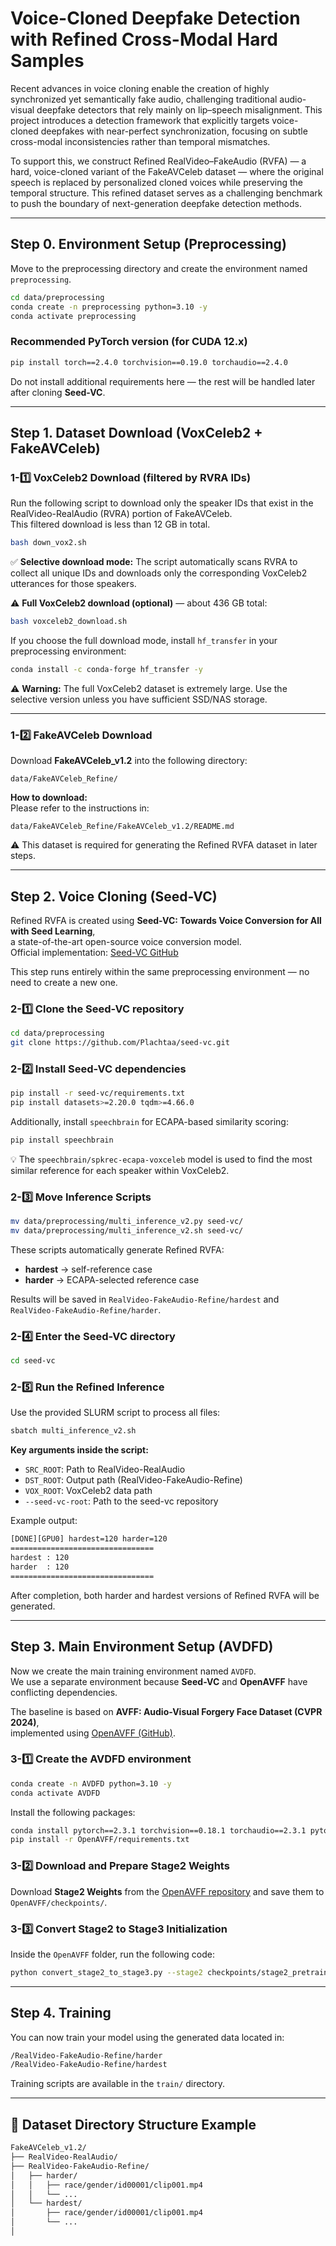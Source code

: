 # Voice-Cloned Deepfake Detection with Refined Cross-Modal Hard Samples

Recent advances in voice cloning enable the creation of highly synchronized yet semantically fake audio, challenging traditional audio-visual deepfake detectors that rely mainly on lip–speech misalignment.
This project introduces a detection framework that explicitly targets voice-cloned deepfakes with near-perfect synchronization, focusing on subtle cross-modal inconsistencies rather than temporal mismatches.

To support this, we construct Refined RealVideo–FakeAudio (RVFA) — a hard, voice-cloned variant of the FakeAVCeleb dataset — where the original speech is replaced by personalized cloned voices while preserving the temporal structure.
This refined dataset serves as a challenging benchmark to push the boundary of next-generation deepfake detection methods.

---

## Step 0. Environment Setup (Preprocessing)

Move to the preprocessing directory and create the environment named `preprocessing`.

```bash
cd data/preprocessing
conda create -n preprocessing python=3.10 -y
conda activate preprocessing
```

### Recommended PyTorch version (for CUDA 12.x)

```bash
pip install torch==2.4.0 torchvision==0.19.0 torchaudio==2.4.0
```

Do not install additional requirements here — the rest will be handled later after cloning **Seed-VC**.

---

## Step 1. Dataset Download (VoxCeleb2 + FakeAVCeleb)

### 1-1️⃣ VoxCeleb2 Download (filtered by RVRA IDs)

Run the following script to download only the speaker IDs that exist in the RealVideo-RealAudio (RVRA) portion of FakeAVCeleb.  
This filtered download is less than 12 GB in total.

```bash
bash down_vox2.sh
```

✅ **Selective download mode:** The script automatically scans RVRA to collect all unique IDs and downloads only the corresponding VoxCeleb2 utterances for those speakers.

⚠️ **Full VoxCeleb2 download (optional)** — about 436 GB total:

```bash
bash voxceleb2_download.sh
```

If you choose the full download mode, install `hf_transfer` in your preprocessing environment:

```bash
conda install -c conda-forge hf_transfer -y
```

⚠️ **Warning:** The full VoxCeleb2 dataset is extremely large. Use the selective version unless you have sufficient SSD/NAS storage.

---

### 1-2️⃣ FakeAVCeleb Download

Download **FakeAVCeleb_v1.2** into the following directory:

```
data/FakeAVCeleb_Refine/
```

**How to download:**  
Please refer to the instructions in:
```
data/FakeAVCeleb_Refine/FakeAVCeleb_v1.2/README.md
```

⚠️ This dataset is required for generating the Refined RVFA dataset in later steps.

---

## Step 2. Voice Cloning (Seed-VC)

Refined RVFA is created using **Seed-VC: Towards Voice Conversion for All with Seed Learning**,  
a state-of-the-art open-source voice conversion model.  
Official implementation: [Seed-VC GitHub](https://github.com/Plachtaa/seed-vc)

This step runs entirely within the same preprocessing environment — no need to create a new one.

### 2-1️⃣ Clone the Seed-VC repository

```bash
cd data/preprocessing
git clone https://github.com/Plachtaa/seed-vc.git
```

### 2-2️⃣ Install Seed-VC dependencies

```bash
pip install -r seed-vc/requirements.txt
pip install datasets>=2.20.0 tqdm>=4.66.0
```

Additionally, install `speechbrain` for ECAPA-based similarity scoring:

```bash
pip install speechbrain
```

💡 The `speechbrain/spkrec-ecapa-voxceleb` model is used to find the most similar reference for each speaker within VoxCeleb2.

### 2-3️⃣ Move Inference Scripts

```bash
mv data/preprocessing/multi_inference_v2.py seed-vc/
mv data/preprocessing/multi_inference_v2.sh seed-vc/
```

These scripts automatically generate Refined RVFA:

- **hardest** → self-reference case  
- **harder** → ECAPA-selected reference case  

Results will be saved in `RealVideo-FakeAudio-Refine/hardest` and `RealVideo-FakeAudio-Refine/harder`.

### 2-4️⃣ Enter the Seed-VC directory

```bash
cd seed-vc
```

### 2-5️⃣ Run the Refined Inference

Use the provided SLURM script to process all files:

```bash
sbatch multi_inference_v2.sh
```

**Key arguments inside the script:**
- `SRC_ROOT`: Path to RealVideo-RealAudio  
- `DST_ROOT`: Output path (RealVideo-FakeAudio-Refine)  
- `VOX_ROOT`: VoxCeleb2 data path  
- `--seed-vc-root`: Path to the seed-vc repository

Example output:

```bash
[DONE][GPU0] hardest=120 harder=120
================================
hardest : 120
harder  : 120
================================
```

After completion, both harder and hardest versions of Refined RVFA will be generated.

---

## Step 3. Main Environment Setup (AVDFD)

Now we create the main training environment named `AVDFD`.  
We use a separate environment because **Seed-VC** and **OpenAVFF** have conflicting dependencies.

The baseline is based on **AVFF: Audio-Visual Forgery Face Dataset (CVPR 2024)**,  
implemented using [OpenAVFF (GitHub)](https://github.com/JoeLeelyf/OpenAVFF).

### 3-1️⃣ Create the AVDFD environment

```bash
conda create -n AVDFD python=3.10 -y
conda activate AVDFD
```

Install the following packages:

```bash
conda install pytorch==2.3.1 torchvision==0.18.1 torchaudio==2.3.1 pytorch-cuda=12.1 -c pytorch -c nvidia
pip install -r OpenAVFF/requirements.txt
```

### 3-2️⃣ Download and Prepare Stage2 Weights

Download **Stage2 Weights** from the [OpenAVFF repository](https://github.com/JoeLeelyf/OpenAVFF) and save them to `OpenAVFF/checkpoints/`.

### 3-3️⃣ Convert Stage2 to Stage3 Initialization

Inside the `OpenAVFF` folder, run the following code:

```bash
python convert_stage2_to_stage3.py --stage2 checkpoints/stage2_pretrained.pth -out checkpoints/stage3_init_from_stage2.pth --num_classes 2
```

---

## Step 4. Training

You can now train your model using the generated data located in:

```bash
/RealVideo-FakeAudio-Refine/harder
/RealVideo-FakeAudio-Refine/hardest
```

Training scripts are available in the `train/` directory.

---

## 📁 Dataset Directory Structure Example

```bash
FakeAVCeleb_v1.2/
├── RealVideo-RealAudio/
├── RealVideo-FakeAudio-Refine/
│   ├── harder/
│   │   ├── race/gender/id00001/clip001.mp4
│   │   └── ...
│   └── hardest/
│       ├── race/gender/id00001/clip001.mp4
│       └── ...
│
```
